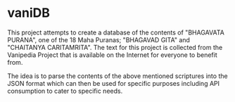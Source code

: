 # vaniDB
This project attempts to create a database of the contents of "BHAGAVATA PURANA", one of the 18 Maha Puranas; "BHAGAVAD GITA" and "CHAITANYA CARITAMRITA".
The text for this project is collected from the Vanipedia Project that is available on the Internet for everyone to benefit from.

The idea is to parse the contents of the above mentioned scriptures into the JSON format which can then be used for specific purposes including API consumption to cater to specific needs.
